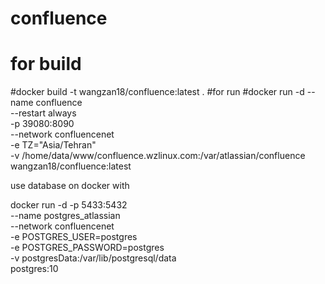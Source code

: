 # confluence
# for build
#docker build -t wangzan18/confluence:latest .
#for run
#docker run -d --name confluence \
  --restart always \
  -p 39080:8090 \
  --network confluencenet \
  -e TZ="Asia/Tehran" \
  -v /home/data/www/confluence.wzlinux.com:/var/atlassian/confluence \
  wangzan18/confluence:latest


use database on docker with 

docker run -d  -p 5433:5432 \
    --name postgres_atlassian \
    --network confluencenet \
    -e POSTGRES_USER=postgres \
    -e POSTGRES_PASSWORD=postgres \
    -v postgresData:/var/lib/postgresql/data \
    postgres:10
